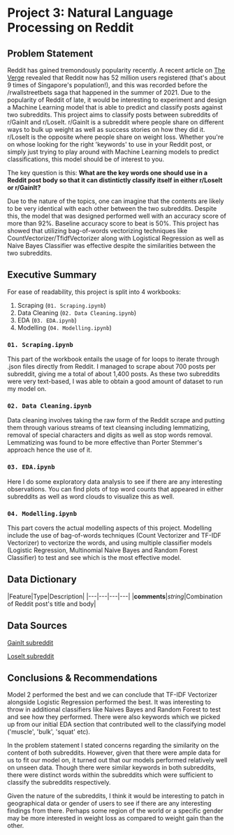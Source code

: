 # Project 3: Natural Language Processing on Reddit


## Problem Statement

Reddit has gained tremondously popularity recently. A recent article on [The Verge](https://www.theverge.com/2020/12/1/21754984/reddit-dau-daily-users-revealed) revealed that Reddit now has 52 million users registered (that's about 9 times of Singapore's population!), and this was recorded before the /rwallstreetbets saga that happened in the summer of 2021. Due to the popularity of Reddit of late, it would be interesting to experiment and design a Machine Learning model that is able to predict and classify posts against two subreddits. This project aims to classify posts between subreddits of r/GainIt and r/LoseIt. r/GainIt is a subreddit where people share on different ways to bulk up weight as well as success stories on how they did it. r/LoseIt is the opposite where people share on weight loss. Whether you're on whose looking for the right 'keywords' to use in your Reddit post, or simply just trying to play around with Machine Learning models to predict classifications, this model should be of interest to you.

The key question is this: **What are the key words one should use in a Reddit post body so that it can distintictly classify itself in either r/LoseIt or r/GainIt?**

Due to the nature of the topics, one can imagine that the contents are likely to be very identical with each other between the two subreddits. Despite this, the model that was designed performed well with an accuracy score of more than 92%. Baseline accuracy score to beat is 50%. This project has showed that utilizing bag-of-words vectorizing techniques like CountVectorizer/TfidfVectorizer along with Logistical Regression as well as Naive Bayes Classifier was effective despite the similarities between the two subreddits.

## Executive Summary

For ease of readability, this project is split into 4 workbooks:

1. Scraping (`01. Scraping.ipynb`)
2. Data Cleaning (`02. Data Cleaning.ipynb`)
3. EDA (`03. EDA.ipynb`)
4. Modelling (`04. Modelling.ipynb`)

### `01. Scraping.ipynb`
This part of the workbook entails the usage of for loops to iterate through .json files directly from Reddit. I managed to scrape about 700 posts per subreddit, giving me a total of about 1,400 posts. As these two subreddits were very text-based, I was able to obtain a good amount of dataset to run my model on.

### `02. Data Cleaning.ipynb`
Data cleaning involves taking the raw form of the Reddit scrape and putting them through various streams of text cleansing including lemmatizing, removal of special characters and digits as well as stop words removal. Lemmatizing was found to be more effective than Porter Stemmer's approach hence the use of it.

### `03. EDA.ipynb`
Here I do some exploratory data analysis to see if there are any interesting observations. You can find plots of top word counts that appeared in either subreddits as well as word clouds to visualize this as well.

### `04. Modelling.ipynb`
This part covers the actual modelling aspects of this project. Modelling include the use of bag-of-words techniques (Count Vectorizer and TF-IDF Vectorizer) to vectorize the words, and using multiple classifier models (Logistic Regression, Multinomial Naive Bayes and Random Forest Classifier) to test and see which is the most effective model.

## Data Dictionary

|Feature|Type|Description|
|---|---|---|---|
|**comments**|*string*|Combination of Reddit post's title and body|

## Data Sources

[GainIt subreddit](https://www.reddit.com/r/gainit/)

[LoseIt subreddit](https://www.reddit.com/r/loseit)


## Conclusions & Recommendations

Model 2 performed the best and we can conclude that TF-IDF Vectorizer alongside Logistic Regression performed the best. It was interesting to throw in additional classifiers like Naives Bayes and Random Forest to test and see how they performed. There were also keywords which we picked up from our initial EDA section that contributed well to the classifying model ('muscle', 'bulk', 'squat' etc). 

In the problem statement I stated concerns regarding the similarity on the content of both subreddits. However, given that there were ample data for us to fit our model on, it turned out that our models performed relatively well on unseen data. Though there were similar keywords in both subreddits, there were distinct words within the subreddits which were sufficient to classify the subreddits respectively.

Given the nature of the subreddits, I think it would be interesting to patch in geographical data or gender of users to see if there are any interesting findings from there. Perhaps some region of the world or a specific gender may be more interested in weight loss as compared to weight gain than the other.